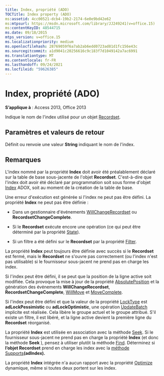 ```yaml
---
title: Index, propriété (ADO)
TOCTitle: Index property (ADO)
ms:assetid: 4cc00521-dcb4-19b2-2174-6e0e9bd42e62
ms:mtpsurl: https://msdn.microsoft.com/library/JJ249241(v=office.15)
ms:contentKeyID: 48544715
ms.date: 09/18/2015
mtps_version: v=office.15
ms.localizationpriority: medium
ms.openlocfilehash: 28769059f6a7ab2ab6edd0723ad81d1fc156e43c
ms.sourcegitcommit: a1d9041c20256616c9c183f7d1049142a7ac6991
ms.translationtype: MT
ms.contentlocale: fr-FR
ms.lasthandoff: 09/24/2021
ms.locfileid: "59626385"
---
```

# <a name="index-property-ado"></a>Index, propriété (ADO)


**S’applique à** : Access 2013, Office 2013

Indique le nom de l'index utilisé pour un objet [Recordset](recordset-object-ado.md).

## <a name="settings-and-return-values"></a>Paramètres et valeurs de retour

Définit ou renvoie une valeur **String** indiquant le nom de l'index.

## <a name="remarks"></a>Remarques

L'index nommé par la propriété **Index** doit avoir été préalablement déclaré sur la table de base sous-jacente de l'objet **Recordset**. C'est-à-dire que l'index doit avoir été déclaré par programmation soit sous forme d'objet [Index](index-object-adox.md) ADOX, soit au moment de la création de la table de base.

Une erreur d'exécution est générée si l'index ne peut pas être défini. La propriété **Index** ne peut pas être définie :

  - Dans un gestionnaire d'événements [WillChangeRecordset](willchangerecordset-and-recordsetchangecomplete-events-ado.md) ou **RecordsetChangeComplete**.

  - Si le **Recordset** exécute encore une opération (ce qui peut être déterminé par la propriété [State](state-property-ado.md)).

  - Si un filtre a été défini sur le **Recordset** par la propriété [Filter](filter-property-ado.md).

La propriété **Index** peut toujours être définie avec succès si le **Recordset** est fermé, mais le **Recordset** ne s'ouvre pas correctement (ou l'index n'est pas utilisable) si le fournisseur sous-jacent ne prend pas en charge les index.

Si l'index peut être défini, il se peut que la position de la ligne active soit modifiée. Cela provoque la mise à jour de la propriété [AbsolutePosition](absoluteposition-property-ado.md) et la génération des événements **WillChangeRecordset**, **RecordsetChangeComplete**, [WillMove](willmove-and-movecomplete-events-ado.md) et [MoveComplete](willmove-and-movecomplete-events-ado.md).

Si l'index peut être défini et que la valeur de la propriété [LockType](locktype-property-ado.md) est **adLockPessimistic** ou **adLockOptimistic**, une opération [UpdateBatch](updatebatch-method-ado.md) implicite est réalisée. Cela libère le groupe actuel et le groupe attribué. S'il existe un filtre, il est libéré, et la ligne active devient la première ligne du **Recordset** réorganisé.

La propriété **Index** est utilisée en association avec la méthode [Seek](seek-method-ado.md). Si le fournisseur sous-jacent ne prend pas en charge la propriété **Index** (et donc la méthode **Seek** ), pensez à utiliser plutôt la méthode [Find](find-method-ado.md). Déterminez si **l’objet Recordset** prend en charge les index avec la [méthode Supports](supports-method-ado.md)**(adIndex).**

La propriété **Index** intégrée n'a aucun rapport avec la propriété [Optimize](optimize-property-dynamic-ado.md) dynamique, même si toutes deux portent sur les index.

